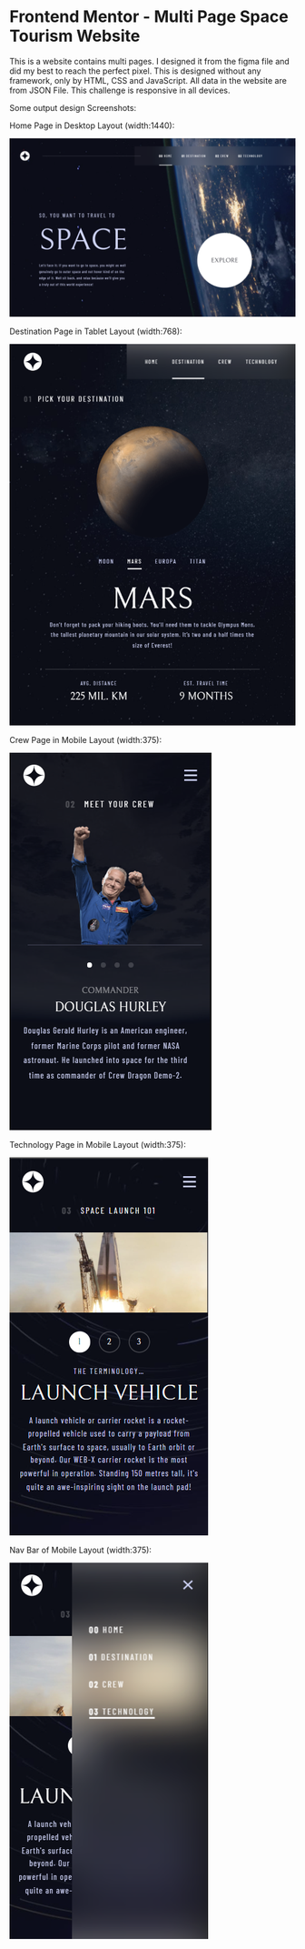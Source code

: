 # Frontend Mentor - Multi Page Space Tourism Website

This is a website contains multi pages.
I designed it from the figma file and did my best to reach the perfect pixel.
This is designed without any framework, only by HTML, CSS and JavaScript.
All data in the website are from JSON File.
This challenge is responsive in all devices.

Some output design Screenshots:

Home Page in Desktop Layout (width:1440):

![Output](/Output-design-screenshots/Desktop.png)

Destination Page in Tablet Layout (width:768):

![Output](/Output-design-screenshots/Tablet.png)

Crew Page in Mobile Layout (width:375):

![Output](/Output-design-screenshots/Mobile.png)

Technology Page in Mobile Layout (width:375):

![Output](/Output-design-screenshots/Mobile2.png)

Nav Bar of Mobile Layout (width:375):

![Output](/Output-design-screenshots/Mobile3.png)
